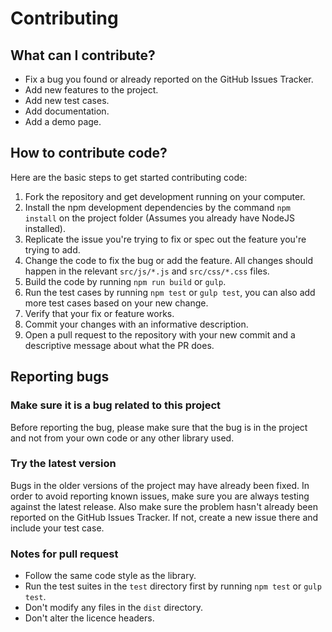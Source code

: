 # Contributing

## What can I contribute?

- Fix a bug you found or already reported on the GitHub Issues Tracker.
- Add new features to the project.
- Add new test cases.
- Add documentation.
- Add a demo page.

## How to contribute code?

Here are the basic steps to get started contributing code:

1.  Fork the repository and get development running on your computer.
2.  Install the npm development dependencies by the command `npm install` on the project folder (Assumes you already have NodeJS installed).
3.  Replicate the issue you're trying to fix or spec out the feature you're trying to add.
4.  Change the code to fix the bug or add the feature. All changes should happen in the relevant `src/js/*.js` and `src/css/*.css` files.
5.  Build the code by running `npm run build` or `gulp`.
6.  Run the test cases by running `npm test` or `gulp test`, you can also add more test cases based on your new change.
7.  Verify that your fix or feature works.
8.  Commit your changes with an informative description.
9.  Open a pull request to the repository with your new commit and a descriptive message about what the PR does.

## Reporting bugs

### Make sure it is a bug related to this project

Before reporting the bug, please make sure that the bug is in the project and not from your own code or any other library used.

### Try the latest version

Bugs in the older versions of the project may have already been fixed.
In order to avoid reporting known issues, make sure you are always testing against the latest release.
Also make sure the problem hasn't already been reported on the GitHub Issues Tracker.
If not, create a new issue there and include your test case.

### Notes for pull request

- Follow the same code style as the library.
- Run the test suites in the `test` directory first by running `npm test` or `gulp test`.
- Don't modify any files in the `dist` directory.
- Don't alter the licence headers.
